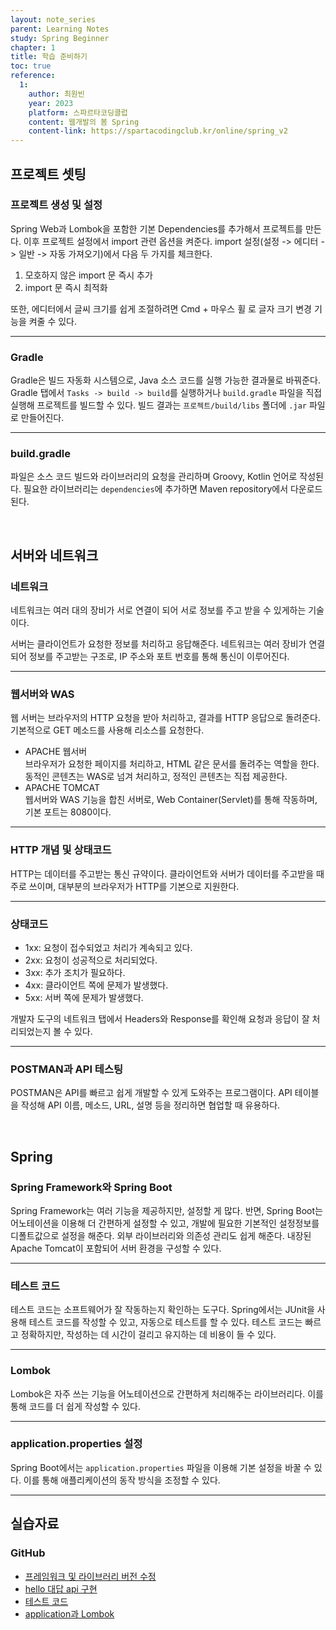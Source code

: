 ```yaml
---
layout: note_series
parent: Learning Notes
study: Spring Beginner
chapter: 1
title: 학습 준비하기
toc: true
reference:
  1: 
    author: 최원빈
    year: 2023
    platform: 스파르타코딩클럽
    content: 웹개발의 봄 Spring
    content-link: https://spartacodingclub.kr/online/spring_v2
---
```


## 프로젝트 셋팅
### 프로젝트 생성 및 설정

Spring Web과 Lombok을 포함한 기본 Dependencies를 추가해서 프로젝트를 만든다.
이후 프로젝트 설정에서 import 관련 옵션을 켜준다. import 설정(설정 -> 에디터 -> 일반 -> 자동 가져오기)에서 다음 두 가지를 체크한다.

1. 모호하지 않은 import 문 즉시 추가
2. import 문 즉시 최적화

또한, 에디터에서 글씨 크기를 쉽게 조절하려면 Cmd + 마우스 휠 로 글자 크기 변경 기능을 켜줄 수 있다.

---

### Gradle
Gradle은 빌드 자동화 시스템으로, Java 소스 코드를 실행 가능한 결과물로 바꿔준다.
Gradle 탭에서 `Tasks -> build -> build`를 실행하거나 `build.gradle` 파일을 직접 실행해 프로젝트를 빌드할 수 있다. 빌드 결과는 `프로젝트/build/libs` 폴더에 `.jar` 파일로 만들어진다.

---

### build.gradle
파일은 소스 코드 빌드와 라이브러리의 요청을 관리하며 Groovy, Kotlin 언어로 작성된다.
필요한 라이브러리는 `dependencies`에 추가하면 Maven repository에서 다운로드된다.

<br>

## 서버와 네트워크
### 네트워크
네트워크는 여러 대의 장비가 서로 연결이 되어 서로 정보를 주고 받을 수 있게하는 기술이다.

서버는 클라이언트가 요청한 정보를 처리하고 응답해준다. 
네트워크는 여러 장비가 연결되어 정보를 주고받는 구조로, IP 주소와 포트 번호를 통해 통신이 이루어진다.

---

### 웹서버와 WAS
웹 서버는 브라우저의 HTTP 요청을 받아 처리하고, 결과를 HTTP 응답으로 돌려준다. 
기본적으로 GET 메소드를 사용해 리소스를 요청한다.

- APACHE 웹서버  
  브라우저가 요청한 페이지를 처리하고, HTML 같은 문서를 돌려주는 역할을 한다. 동적인 콘텐츠는 WAS로 넘겨 처리하고, 정적인 콘텐츠는 직접 제공한다.
- APACHE TOMCAT  
  웹서버와 WAS 기능을 합친 서버로, Web Container(Servlet)를 통해 작동하며, 기본 포트는 8080이다.

---

### HTTP 개념 및 상태코드
HTTP는 데이터를 주고받는 통신 규약이다.
클라이언트와 서버가 데이터를 주고받을 때 주로 쓰이며, 대부분의 브라우저가 HTTP를 기본으로 지원한다.

---

### 상태코드
- 1xx: 요청이 접수되었고 처리가 계속되고 있다.
- 2xx: 요청이 성공적으로 처리되었다.
- 3xx: 추가 조치가 필요하다.
- 4xx: 클라이언트 쪽에 문제가 발생했다.
- 5xx: 서버 쪽에 문제가 발생했다.

개발자 도구의 네트워크 탭에서 Headers와 Response를 확인해 요청과 응답이 잘 처리되었는지 볼 수 있다.

---

### POSTMAN과 API 테스팅

POSTMAN은 API를 빠르고 쉽게 개발할 수 있게 도와주는 프로그램이다. 
API 테이블을 작성해 API 이름, 메소드, URL, 설명 등을 정리하면 협업할 때 유용하다.

<br>

## Spring
### Spring Framework와 Spring Boot
Spring Framework는 여러 기능을 제공하지만, 설정할 게 많다.
반면, Spring Boot는 어노테이션을 이용해 더 간편하게 설정할 수 있고, 개발에 필요한 기본적인 설정정보를 디폴트값으로 설정을 해준다.
외부 라이브러리와 의존성 관리도 쉽게 해준다.
내장된 Apache Tomcat이 포함되어 서버 환경을 구성할 수 있다.

---

### 테스트 코드
테스트 코드는 소프트웨어가 잘 작동하는지 확인하는 도구다. 
Spring에서는 JUnit을 사용해 테스트 코드를 작성할 수 있고, 자동으로 테스트를 할 수 있다. 테스트 코드는 빠르고 정확하지만, 
작성하는 데 시간이 걸리고 유지하는 데 비용이 들 수 있다.

---

### Lombok
Lombok은 자주 쓰는 기능을 어노테이션으로 간편하게 처리해주는 라이브러리다. 
이를 통해 코드를 더 쉽게 작성할 수 있다.

---

### application.properties 설정
Spring Boot에서는 `application.properties` 파일을 이용해 기본 설정을 바꿀 수 있다. 
이를 통해 애플리케이션의 동작 방식을 조정할 수 있다.


---

## 실습자료
### GitHub
- [프레임워크 및 라이브러리 버전 수정](https://github.com/JISU-YANG/study-spring-prepare/commit/a50989639543d7f1f6815dd8172339079a9dedde)
- [hello 대답 api 구현](https://github.com/JISU-YANG/study-spring-prepare/commit/1e6c1ecf98307b291004595f2a6a910a9b28dda7)
- [테스트 코드](https://github.com/JISU-YANG/study-spring-prepare/commit/06d5f5c319b181e51e57a4074abcc7a2a29b7ac3)
- [application과 Lombok](https://github.com/JISU-YANG/study-spring-prepare/commit/6b541d8c63d4527bf163231a3e8926cab2cc14ae)